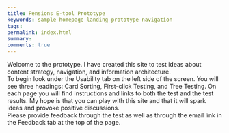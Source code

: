 ```yaml
---
title: Pensions E-tool Prototype
keywords: sample homepage landing prototype navigation
tags:
permalink: index.html
summary:
comments: true
---
```

Welcome to the prototype. I have created this site to test ideas about content strategy, navigation, and information architecture.   
To begin look under the Usability tab on the left side of the screen. You will see three headings: Card Sorting, First-click Testing, and Tree Testing. On each page you will find instructions and links to both the test and the test results. My hope is that you can play with this site and that it will spark ideas and provoke positive discussions.  
Please provide feedback through the test as well as through the email link in the Feedback tab at the top of the page.  
